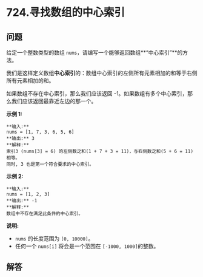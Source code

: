 # 724.寻找数组的中心索引

## 问题

给定一个整数类型的数组 `nums`，请编写一个能够返回数组**“中心索引”**的方法。

我们是这样定义数组**中心索引**的：数组中心索引的左侧所有元素相加的和等于右侧所有元素相加的和。

如果数组不存在中心索引，那么我们应该返回 -1。如果数组有多个中心索引，那么我们应该返回最靠近左边的那一个。

**示例 1:**

```
**输入:**
nums = [1, 7, 3, 6, 5, 6]
**输出:** 3
**解释:**
索引3 (nums[3] = 6) 的左侧数之和(1 + 7 + 3 = 11)，与右侧数之和(5 + 6 = 11)相等。
同时, 3 也是第一个符合要求的中心索引。

```

**示例 2:**

```
**输入:**
nums = [1, 2, 3]
**输出:** -1
**解释:**
数组中不存在满足此条件的中心索引。
```

**说明:**

* `nums` 的长度范围为 `[0, 10000]`。
* 任何一个 `nums[i]` 将会是一个范围在 `[-1000, 1000]`的整数。



## 解答

